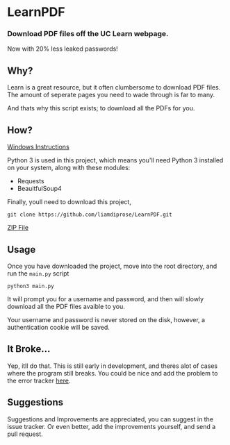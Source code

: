 # LearnPDF
### Download PDF files off the UC Learn webpage.

Now with 20% less leaked passwords!

## Why?
Learn is a great resource, but it often clumbersome to download PDF files. The amount of seperate pages you need to wade through is far to many.

And thats why this script exists; to download all the PDFs for you. 

## How?
[Windows Instructions](https://github.com/liamdiprose/LearnPDF/blob/master/WindowsInstallation.md)

Python 3 is used in this project, which means you'll need Python 3 installed on your system, along with these modules:

* Requests
* BeauitfulSoup4  

Finally, youll need to download this project, 

`git clone https://github.com/liamdiprose/LearnPDF.git`

[ZIP File](https://github.com/liamdiprose/LearnPDF/archive/master.zip)

## Usage
Once you have downloaded the project, move into the root directory, and run the `main.py` script

`python3 main.py`

It will prompt you for a username and password, and then will slowly download all the PDF files avaible to you.

Your username and password is never stored on the disk, however, a authentication cookie will be saved.

## It Broke...
Yep, itll do that. This is still early in development, and theres alot of cases where the program still breaks. You could be nice and add the problem to the error tracker [here](https://github.com/liamdiprose/LearnPDF/issues).

## Suggestions
Suggestions and Improvements are appreciated, you can suggest in the issue tracker. Or even better, add the improvements yourself, and send a pull request.
